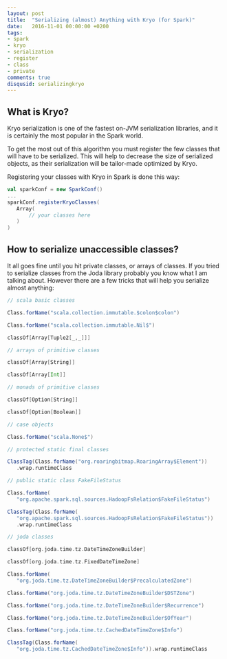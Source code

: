 ```yaml
---
layout: post
title:  "Serializing (almost) Anything with Kryo (for Spark)"
date:   2016-11-01 00:00:00 +0200
tags:
- spark 
- kryo 
- serialization 
- register 
- class 
- private
comments: true
disqusid: serializingkryo
---
```

##  What is Kryo?

Kryo serialization is one of the fastest on-JVM serialization libraries, and it is certainly the most popular in the Spark world.

To get the most out of this algorithm you must register the few classes that will have to be serialized. This will help to decrease the size of serialized objects, as their serialization will be tailor-made optimized by Kryo.

Registering your classes with Kryo in Spark is done this way:

<!--more-->


```scala
val sparkConf = new SparkConf()
...
sparkConf.registerKryoClasses(
   Array(
       // your classes here
   )
)
```

##  How to serialize unaccessible classes?

It all goes fine until you hit private classes, or arrays of classes. If you tried to serialize classes from the Joda library probably you know what I am talking about. However there are a few tricks that will help you serialize almost anything:  

```scala
// scala basic classes

Class.forName("scala.collection.immutable.$colon$colon")

Class.forName("scala.collection.immutable.Nil$")

classOf[Array[Tuple2[_,_]]]

// arrays of primitive classes

classOf[Array[String]]

classOf[Array[Int]]

// monads of primitive classes

classOf[Option[String]]

classOf[Option[Boolean]]

// case objects

Class.forName("scala.None$")

// protected static final classes

ClassTag(Class.forName("org.roaringbitmap.RoaringArray$Element"))
   .wrap.runtimeClass

// public static class FakeFileStatus

Class.forName(
   "org.apache.spark.sql.sources.HadoopFsRelation$FakeFileStatus")

ClassTag(Class.forName(
   "org.apache.spark.sql.sources.HadoopFsRelation$FakeFileStatus"))
   .wrap.runtimeClass

// joda classes

classOf[org.joda.time.tz.DateTimeZoneBuilder]

classOf[org.joda.time.tz.FixedDateTimeZone]

Class.forName(
   "org.joda.time.tz.DateTimeZoneBuilder$PrecalculatedZone")

Class.forName("org.joda.time.tz.DateTimeZoneBuilder$DSTZone")

Class.forName("org.joda.time.tz.DateTimeZoneBuilder$Recurrence")

Class.forName("org.joda.time.tz.DateTimeZoneBuilder$OfYear")

Class.forName("org.joda.time.tz.CachedDateTimeZone$Info")

ClassTag(Class.forName(
   "org.joda.time.tz.CachedDateTimeZone$Info")).wrap.runtimeClass
```

